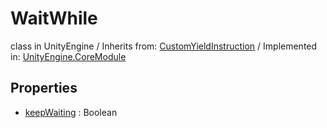 # WaitWhile
class in UnityEngine
 / Inherits from: <a href="https://docs.unity3d.com/6000.1/Documentation/ScriptReference/CustomYieldInstruction.html">CustomYieldInstruction</a> / Implemented in: <a href="https://docs.unity3d.com/6000.1/Documentation/ScriptReference/UnityEngine.CoreModule.html">UnityEngine.CoreModule</a>

## Properties
- <a href="https://docs.unity3d.com/6000.1/Documentation/ScriptReference/WaitWhile-keepWaiting.html">keepWaiting</a> : Boolean
